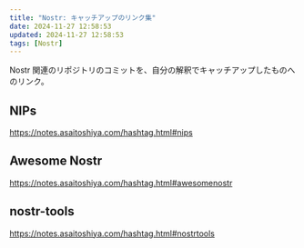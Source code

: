 ```yaml
---
title: "Nostr: キャッチアップのリンク集"
date: 2024-11-27 12:58:53
updated: 2024-11-27 12:58:53
tags: [Nostr]
---
```


Nostr 関連のリポジトリのコミットを、自分の解釈でキャッチアップしたものへのリンク。

<!-- more -->

## NIPs

https://notes.asaitoshiya.com/hashtag.html#nips

## Awesome Nostr

https://notes.asaitoshiya.com/hashtag.html#awesomenostr

## nostr-tools

https://notes.asaitoshiya.com/hashtag.html#nostrtools
